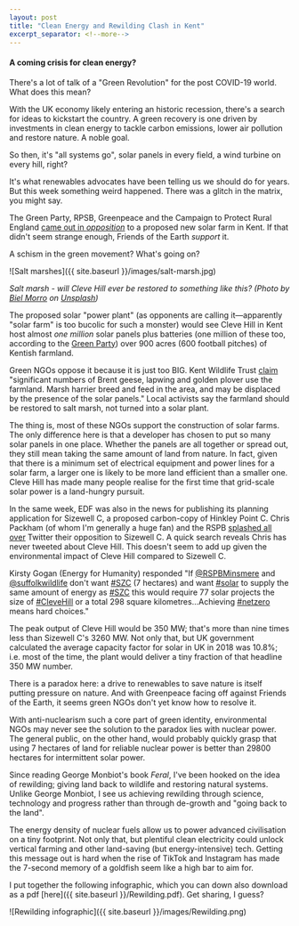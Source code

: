```yaml
---
layout: post
title: "Clean Energy and Rewilding Clash in Kent"
excerpt_separator: <!--more-->
---
```


#### A coming crisis for clean energy?

There's a lot of talk of a "Green Revolution" for the post COVID-19 world. What does this mean?

With the UK economy likely entering an historic recession, there's a search for ideas to kickstart the country. A green recovery is one driven by investments in clean energy to tackle carbon emissions, lower air pollution and restore nature. A noble goal. 

So then, it's "all systems go", solar panels in every field, a wind turbine on every hill, right?

It's what renewables advocates have been telling us we should do for years.  But this week something weird happened. There was a glitch in the matrix, you might say. 

The Green Party, RPSB, Greenpeace and the Campaign to Protect Rural England [came out in *opposition*](https://www.independent.co.uk/environment/cleve-hill-solar-farm-kent-biggest-uk-environment-battery-storage-safety-government-a9531361.html) to a proposed new solar farm in Kent. If that didn't seem strange enough, Friends of the Earth *support* it.

A schism in the green movement? What's going on? 

![Salt marshes]({{ site.baseurl }}/images/salt-marsh.jpg)

*Salt marsh - will Cleve Hill ever be restored to something like this? (Photo by [Biel Morro](https://unsplash.com/@bielmorro?utm_source=unsplash&utm_medium=referral&utm_content=creditCopyText) on [Unsplash](https://unsplash.com/?utm_source=unsplash&utm_medium=referral&utm_content=creditCopyText))*

<!--more-->

The proposed solar "power plant" (as opponents are calling it—apparently "solar farm" is too bucolic for such a monster) would see Cleve Hill in Kent host almost *one million* solar panels plus batteries (one million of these too, according to the [Green Party](https://swale.greenparty.org.uk/news/2020/02/15/report-from-the-opposition-to-cleve-hill-industrial-solar-power-station-meeting/)) over 900 acres (600 football pitches) of Kentish farmland. 

Green NGOs oppose it because it is just too BIG. Kent Wildlife Trust [claim](https://www.kentwildlifetrust.org.uk/campaigns/planning-and-development/cleve-hill-solar-park) "significant numbers of Brent geese, lapwing and golden plover use the farmland. Marsh harrier breed and feed in the area, and may be displaced by the presence of the solar panels." Local activists say the farmland should be restored to salt marsh, not turned into a solar plant.

The thing is, most of these NGOs support the construction of solar farms. The only difference here is that a developer has chosen to put so many solar panels in one place. Whether the panels are all together or spread out, they still mean taking the same amount of land from nature. In fact, given that there is a minimum set of electrical equipment and power lines for a solar farm, a larger one is likely to be more land efficient than a smaller one. Cleve Hill has made many people realise for the first time that grid-scale solar power is a land-hungry pursuit. 

In the same week, EDF was also in the news for publishing its planning application for Sizewell C, a proposed carbon-copy of Hinkley Point C. Chris Packham (of whom I'm generally a huge fan) and the RSPB [splashed all over](https://twitter.com/ChrisGPackham/status/1265660430531379202) Twitter their opposition to Sizewell C. A quick search reveals Chris has never tweeted about Cleve Hill. This doesn't seem to add up given the environmental impact of Cleve Hill compared to Sizewell C.

Kirsty Gogan (Energy for Humanity) responded "If [@RSPBMinsmere](https://twitter.com/RSPBMinsmere) and [@suffolkwildlife](https://twitter.com/suffolkwildlife) don't want [#SZC](https://twitter.com/hashtag/SZC?src=hashtag_click) (7 hectares) and want [#solar](https://twitter.com/hashtag/solar?src=hashtag_click) to supply the same amount of energy as [#SZC](https://twitter.com/hashtag/SZC?src=hashtag_click) this would require 77 solar projects the size of [#CleveHill](https://twitter.com/hashtag/CleveHill?src=hashtag_click) or a total 298 square kilometres...Achieving [#netzero](https://twitter.com/hashtag/netzero?src=hashtag_click) means hard choices."

The peak output of Cleve Hill would be 350 MW; that's more than nine times less than Sizewell C's 3260 MW. Not only that, but UK government calculated the average capacity factor for solar in UK in 2018 was 10.8%; i.e. most of the time, the plant would deliver a tiny fraction of that headline 350 MW number.

There is a paradox here: a drive to renewables to save nature is itself putting pressure on nature. And with Greenpeace facing off against Friends of the Earth, it seems green NGOs don't yet know how to resolve it.

With anti-nuclearism such a core part of green identity, environmental NGOs may never see the solution to the paradox lies with nuclear power. The general public, on the other hand, would probably quickly grasp that using 7 hectares of land for reliable nuclear power is better than 29800 hectares for intermittent solar power. 

Since reading George Monbiot's book *Feral*, I've been hooked on the idea of rewilding; giving land back to wildlife and restoring natural systems. Unlike George Monbiot, I see us achieving rewilding through science, technology and progress rather than through de-growth and "going back to the land". 

The energy density of nuclear fuels allow us to power advanced civilisation on a tiny footprint. Not only that, but plentiful clean electricity could unlock vertical farming and other land-saving (but energy-intensive) tech. Getting this message out is hard when the rise of TikTok and Instagram has made the 7-second memory of a goldfish seem like a high bar to aim for.

I put together the following infographic, which you can down also download as a pdf [here]({{ site.baseurl }}/Rewilding.pdf). Get sharing, I guess?

![Rewilding infographic]({{ site.baseurl }}/images/Rewilding.png)





